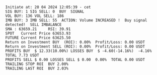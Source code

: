     Initiate at: 20 04 2024 12:05:39 - cet
    SIG BUY: 1 SIG SELL: 0  BUY  SIGNAL
    VOL BUY: 136 VOL SELL: 186
    IMB BUY: 3 IMB SELL: 55  ACTION: Volume INCREASED !  Buy signal detected!  SELL IMBALANCE
    SMA : 63659.21     RSI: 39.91
    SPOT   Current Price 63653.93
    FUTURE Current Price 63625.50
    Return on Investment BUY  (ROI): 0.00%  Profit/Loss: 0.00 USDT
    Return on Investment SELL (ROI): 0.00%  Profit/Loss: 0.00 USDT
    PROFITS BUY  $ 12.33(10.00%) LOSSES BUY  $ -4.60(-14.16%)  -4.16%  TOTAL 7.73 USDT
    PROFITS SELL $ 0.00 LOSSES SELL $ 0.00  0.00%  TOTAL 0.00 USDT
    TRAILING STOP ROI  BUY 2.00%
    TRAILING LAST ROI  BUY 2.03%
